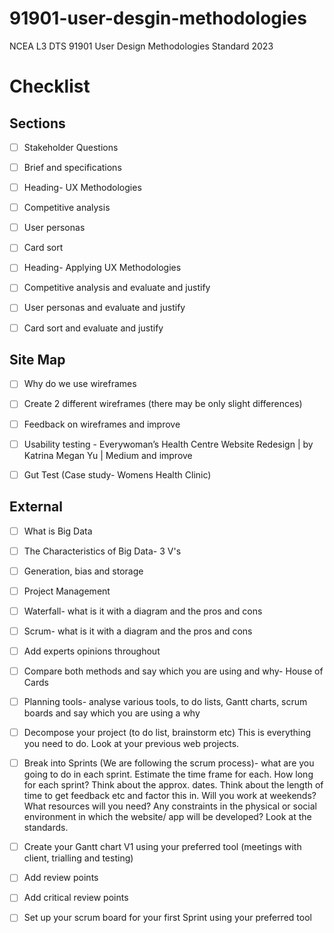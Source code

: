 # 91901-user-desgin-methodologies
NCEA L3 DTS 91901 User Design Methodologies Standard 2023

# Checklist

## Sections

- [ ] Stakeholder Questions 

- [ ] Brief and specifications 

- [ ] Heading- UX Methodologies  

- [ ] Competitive analysis 

- [ ] User personas 

- [ ] Card sort 

- [ ] Heading- Applying UX Methodologies   

- [ ] Competitive analysis and evaluate and justify  

- [ ] User personas and evaluate and justify  

- [ ] Card sort and evaluate and justify  

## Site Map  

- [ ] Why do we use wireframes 

- [ ] Create 2 different wireframes (there may be only slight differences) 

- [ ] Feedback  on wireframes and improve 

- [ ] Usability testing - Everywoman’s Health Centre Website Redesign | by Katrina Megan Yu | Medium and improve 

- [ ] Gut Test (Case study- Womens Health Clinic) 

## External  

- [ ] What is Big Data 

- [ ] The Characteristics of Big Data- 3 V's 

- [ ] Generation, bias and storage 

- [ ] Project Management 

- [ ] Waterfall- what is it with a diagram and the pros and cons 

- [ ] Scrum- what is it  with a diagram  and the pros and cons 

- [ ] Add experts opinions throughout 

- [ ] Compare both methods and say which you are using and why- House of Cards 

- [ ] Planning tools- analyse various tools, to do lists, Gantt charts, scrum boards and say which you are using a why 

- [ ] Decompose your project (to do list, brainstorm etc) This is everything you need to do. Look at your previous web projects. 

- [ ] Break into Sprints (We are following the scrum process)- what are you going to do in each sprint. Estimate the time frame for each. How long for each sprint? Think about the approx. dates. Think about the length of time to get feedback etc and factor this in. Will you work at weekends? What resources will you need? Any constraints in the physical or social environment in which the website/ app will be developed? Look at the standards.  

- [ ] Create your Gantt chart V1 using your preferred tool (meetings with client, trialling and testing) 

- [ ] Add review points 

- [ ] Add critical review points 

- [ ] Set up your scrum board for your first Sprint using your preferred tool 